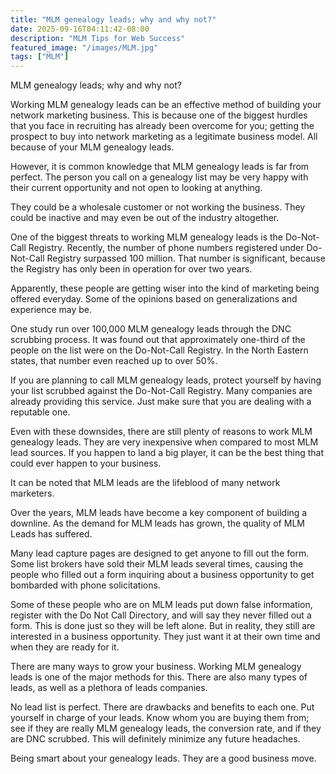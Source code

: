 ```yaml
---
title: "MLM genealogy leads; why and why not?"
date: 2025-09-16T04:11:42-08:00
description: "MLM Tips for Web Success"
featured_image: "/images/MLM.jpg"
tags: ["MLM"]
---
```


MLM genealogy leads; why and why not?


Working MLM genealogy leads can be an effective method of building your network marketing business. This is because one of the biggest hurdles that you face in recruiting has already been overcome for you; getting the prospect to buy into network marketing as a legitimate business model. All because of your MLM genealogy leads.

However, it is common knowledge that MLM genealogy leads is far from perfect. The person you call on a genealogy list may be very happy with their current opportunity and not open to looking at anything. 

They could be a wholesale customer or not working the business. They could be inactive and may even be out of the industry altogether.

One of the biggest threats to working MLM genealogy leads is the Do-Not-Call Registry. Recently, the number of phone numbers registered under Do-Not-Call Registry surpassed 100 million. That number is significant, because the Registry has only been in operation for over two years.

Apparently, these people are getting wiser into the kind of marketing being offered everyday. Some of the opinions based on generalizations and experience may be.

One study run over 100,000 MLM genealogy leads through the DNC scrubbing process. It was found out that approximately one-third of the people on the list were on the Do-Not-Call Registry. 
In the North Eastern states, that number even reached up to over 50%.

If you are planning to call MLM genealogy leads, protect yourself by having your list scrubbed against the Do-Not-Call Registry. Many companies are already providing this service. Just make sure that you are dealing with a reputable one.
 
Even with these downsides, there are still plenty of reasons to work MLM genealogy leads. They are very inexpensive when compared to most MLM lead sources. If you happen to land a big player, it can be the best thing that could ever happen to your business.

It can be noted that MLM leads are the lifeblood of many network marketers.
 
Over the years, MLM leads have become a key component of building a downline. As the demand for MLM leads has grown, the quality of MLM Leads has suffered. 

Many lead capture pages are designed to get anyone to fill out the form. Some list brokers have sold their MLM leads several times, causing the people who filled out a form inquiring about a business opportunity to get bombarded with phone solicitations.

Some of these people who are on MLM leads put down false information, register with the Do Not Call Directory, and will say they never filled out a form. This is done just so they will be left alone. But in reality, they still are interested in a business opportunity. They just want it at their own time and when they are ready for it.

There are many ways to grow your business. Working MLM genealogy leads is one of the major methods for this. There are also many types of leads, as well as a plethora of leads companies.
 
No lead list is perfect. There are drawbacks and benefits to each one. Put yourself in charge of your leads. Know whom you are buying them from; see if they are really MLM genealogy leads, the conversion rate, and if they are DNC scrubbed. This will definitely minimize any future headaches.

Being smart about your genealogy leads. They are a good business move.

